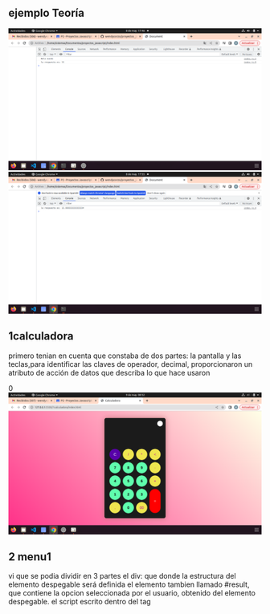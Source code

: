 
## ejemplo Teoría

![hola](hola.png "hola")
![aa](aa.png "aa")

## 1calculadora
primero tenian en cuenta que constaba de dos partes: la pantalla y las teclas,para identificar las claves de operador, decimal, proporcionaron un atributo de acción de datos que describa lo que hace
usaron <div class="calculator">
       <div
       class="calculator_display">0</div>
![calculadora](calcu.png "calculadora")

## 2 menu1
vi que se podia dividir en 3 partes
el div: que donde la estructura del elemento despegable será definida
el elemento tambien llamado #result, que contiene la opcion seleccionada por el usuario, obtenido del elemento despegable.
el script escrito dentro del tag <script>
![menu](resultadomenu.png "menu")

## 3 Toggle

![toggle](toggle.png "toggle") 

## 4 Dark Theme
primero escribieron el codigo html para una pagina web y aplicaron css para el tema claro tambien crearon un estilo usando css para el tema oscuro y un boton y agregaron un evneto onclick en el boto.
![theme](resultadotheme.png "theme")

## 5 menu despegable
![KFC](KFC.png "KFC")